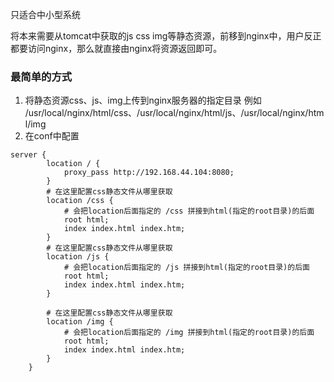 只适合中小型系统

将本来需要从tomcat中获取的js css img等静态资源，前移到nginx中，用户反正都要访问nginx，那么就直接由nginx将资源返回即可。

### 最简单的方式
1. 将静态资源css、js、img上传到nginx服务器的指定目录  例如 /usr/local/nginx/html/css、/usr/local/nginx/html/js、/usr/local/nginx/html/img
2. 在conf中配置
```
server {
        location / {
            proxy_pass http://192.168.44.104:8080;
        }
        # 在这里配置css静态文件从哪里获取
        location /css {
            # 会把location后面指定的 /css 拼接到html(指定的root目录)的后面
            root html;
            index index.html index.htm;
        }
        # 在这里配置css静态文件从哪里获取
        location /js {
            # 会把location后面指定的 /js 拼接到html(指定的root目录)的后面
            root html;
            index index.html index.htm;
        }
        
        # 在这里配置css静态文件从哪里获取
        location /img {
            # 会把location后面指定的 /img 拼接到html(指定的root目录)的后面
            root html;
            index index.html index.htm;
        }
    }

```
